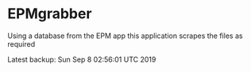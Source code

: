 # EPMgrabber
Using a database from the EPM app this application scrapes the files as required


Latest backup: Sun Sep 8 02:56:01 UTC 2019
